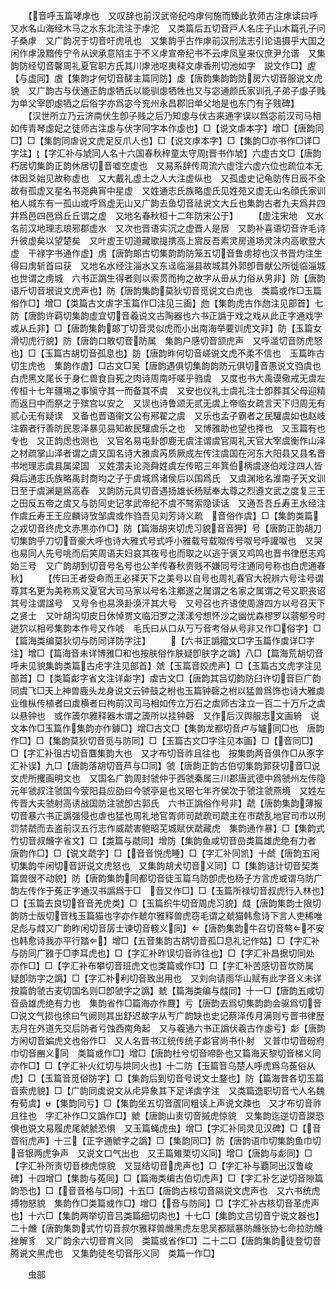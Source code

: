 <!-- { "loadSidebar": true } -->
　　【音呼玉篇哮虖也　又叹辞也前汉武帝纪呜虖何施而臻此欤师古注虖读曰呼　又水名山海经木马之水东北流注于虖沱　又类篇后五切音戸人名庄子山木篇孔子问子桑虖　又广韵况于切音吁虎吼也　又集韵乎古作虖前汉刑法志引论语摄乎大国之闲作虖汲黯传宁令从谀承意陷主于不义虖宣帝纪书不云虖凤皇来仪庶尹允谐　又集韵防经切音馨周礼夏官职方氏其川虖池呕夷释文虖香刑切池如字　説文作□】虗【与虚同】虘【集韵才何切音醝主篇同防】虙【唐韵集韵韵防房六切音服说文虎貌　又广韵古与伏通正韵虙牺氏以能驯虙牺牲也又与宓通颜氏家训孔子弟子虙子贱为单父宰卽虙牺之后俗字亦爲宓今兖州永昌郡旧单父地是也东门有子贱碑】
　　【汉世所立乃云济南伏生卽子贱之后乃知虙与伏古来通字误以爲宓前汉司马相如传青琴虙妃之徒师古注虙与伏字同字本作虙也】□【说文虐本字】增□【唐韵同□】□【集韵同虐说文虎足反爪人也】□【说文虖本字】□【集韵□亦书作□详□字注】【字汇补与虓同人名十六国春秋梓童太守周晋书作虓】六虚古文□【唐韵朽居切集韵正韵休居切音嘘空虚也　又易系辞传周流六虚注六虚六位也疏位本无体因爻始见故称虚也　又大戴礼虚土之人大注虚纵也　又孤虚史记龟防传日辰不全故有孤虚又星名书尧典宵中星虚　又姓通志氏族略虚氏见姓苑又虚无山名顔氏家训柏人城东有一孤山或呼爲虚无山又广韵去鱼切音祛说文大丘也集韵古者九夫爲井四井爲邑四邑爲丘丘谓之虚　又地名春秋桓十二年防宋公于】
　　【虚注宋地　又水名前汉地理志琅邪郡虚水　又次也晋语实沉之虚晋人是居　又韵补喜语切音许毛诗升彼虚矣以望楚矣　又叶虚王切道藏歌提携高上賔反吾素灵房道场灵沬内高歌登大虚　干禄字书通作虚】虏【唐韵郞古切集韵韵防笼五切音鲁虏掠也汉书晋灼注生得曰虏斩首曰获　又地名水经注淄水又东迳临淄县故城其外郭卽晋献公所徙临淄城也世谓之虏城　六书正譌生得者则以索贯而拘之故字从毌从力俗从男非】防【唐韵语斤切音垠说文虎声也】防【唐韵集韵莫狄切音觅说文白虎也　类篇或作□玉篇俗作□】增□【类篇古文虐字玉篇作□注见三画】虝【集韵虎古作虝注见部首】七防【唐韵许羁切集韵虚宜切音羲说文古陶器也六书正譌于戏之戏从此正字通戏字或从丘非】□【唐韵集韵郞丁切音灵似虎而小出南海举要训虎文非】防【玉篇女滑切虎行貌】防【唐韵口敢切音防属　集韵户感切音颔虎声　又呼滥切音防虎怒也】□【玉篇古胡切音孤息也】防【唐韵昨何切音嵯说文虎不柔不信也　玉篇昨古切生虎也　集韵作虘】□古文□吴【唐韵遇俱切集韵韵防元俱切音愚说文驺虞也白虎黑文尾长于身仁兽食自死之肉诗周南吁嗟乎驺虞　又度也书大禹谟儆戒无虞左传桓十七年疆埸之事愼守其一而备其不虞　又安也仪礼士虞礼注士卽葬其父母迎精而返日中而祭之于殡宫以安之　又误也诗鲁颂无贰无虞上帝临女疏言天下归周无有贰心无有疑误　又备也晋语衞文公有郉翟之虞　又乐也孟子霸者之民驩虞如也赵岐注霸者行善防民恩泽暴见易知故民驩虞乐之也　又博雅助也望也择也　又玉篇有也专也　又正韵虑也测也　又官名易屯卦卽鹿无虞注谓虞官周礼天官大宰虞衡作山泽之材疏掌山泽者谓之虞又国名诗大雅虞芮质厥成左传注虞国在河东大阳县又县名晋书地理志虞县属梁国　又姓濳夫论尧舜姓虞左传昭三年箕伯柄虞遂伯戏注四人皆舜后通志氏族略禹封商均之子于虞城爲诸侯后以国爲氏　又虞渊地名淮南子天文训日至于虞渊是爲高舂　又韵防元具切音遇扬雄长杨赋奉太尊之烈遵文武之度复三王之田反五帝之虞又与防同史记孝武帝纪不虞不骜索隐读话　又通吾吾丘寿王水经注作虞丘寿王王应麟诗攷邹虞或作驺吾见刘芳诗义疏　音俗作虞】□【集韵类篇之戎切音终虎文赤黒亦作□】防【篇海胡夹切虎习貌音音狎】号【唐韵正韵胡刀切集韵乎刀切音豪大呼也诗大雅式号式呼小雅载号载呶传号呶号呼讙呶也　又哭也易同人先号咷而后笑周语夫妇哀其夜号也而取之以逃于褒又鸡鸣也晋书律厯志鸡始三号　又广韵胡到切音号名号也公羊传春秋贵贱不嫌同号注通同号称也白虎通春秋】
　　【传曰王者受命而王必择天下之美号以自号也周礼春官大祝辨六号注号谓尊其名更为美称焉又夏官大司马家以号名注鄕遂之属谓之名家之属谓之号又职丧诏其号注谓諡号　又号令也易涣卦涣汗其大号　又号召也齐语使周游四方以号召天下之贤士　又叶胡沟切皮日休悼贾文临汨罗之漾漾兮想怀沙之幽忧森樛罗以蓊郁兮时迸狖以相号集韵本作号又作唬　毛氏曰从口从丂丂音考俗从号非又作□俗字】□【篇海类编莫狄切与防同详防字注】
　　【六书正譌籀文□字玉篇作虡详□字注】增□【篇海音未详博雅□和也按肤俗作肤疑卽肤字之譌】八□【篇海荒胡切音呼未见貌集韵类篇古虍字注见部首】虠【玉篇音姣虎声】□【玉篇古文虎字注见部首】□【类篇虨字省文注详虨字】虡古文□【唐韵其吕切韵防臼许切音巨广韵同虞飞□天上神兽鹿头龙身说文云钟鼓之柎也玉篇钟磬之柎以猛兽爲饰也诗大雅虡业维枞传植者曰虡横者曰栒前汉司马相如传立万石之虡师古注立一百二十万斤之虡以悬钟也　或作簴尔雅释器木谓之簴所以挂钟磬　又作后汉舆服志文画辀　说文本作□玉篇作集韵亦作鐻□】增□古文□【集韵龙都切音卢与罏同□也　唐韵作□】□【集韵莫狄切音觅与防同】□【玉篇古文□字注见本画】□【音同□】□【字汇补徂古切音麆集韵大也　又才布切音祚且往也　按集韵两音俱作□从豕字汇补误】九□【唐韵落胡切音芦与□同】虢【唐韵正韵古伯切集韵郭获切音□说文虎所攫画明文也　又国名广韵周封虢仲于西虢秦属三川郡唐武德中爲虢州左传隐元年虢叔注虢国今荥阳县应劭曰今虢亭是也又昭七年齐侯次于虢注虢燕境　又姓左传晋大夫虢射高诱战国防注虢卽古郭氏　六书正譌俗作号非】虣【唐韵集韵薄报切音暴六书正譌强侵也虐也猛也周礼地官胥师司虣疏司虣主在市虣乱地官司市以刑罚禁虣而去盗前汉五行志作威虣害鲍昭芜城赋伏虣藏虎　集韵通作暴】□【集韵式竹切音叔虪字省文】□【类篇与虣同】增防【集韵鱼咸切音嵒类篇雄虎绝有力者　唐韵作□】□【说文虣字】□【音音悦虎睡】□【字汇补同凯】十虤【唐韵五闲切集韵牛闲切音詽说文虎怒也　又集韵胡犬切音义同】□【集韵诘计切音契类篇兽很不动貌】防【唐韵集韵同都切音徒玉篇乌防卽虎也杨子方言虎或谓乌防广韵左传作于菟正字通汉书譌爲于□　音又作□】□【玉篇所禄切音叔虎行入林也】□【玉篇去良切音音羌虎类】□【玉篇织牛切音周虎习貌】虥【唐韵集韵士限切韵防士版切音栈玉篇猫也字亦作虦尔雅释兽虎窃毛谓之虦猫韩愈诗下言人吏稀唯足彪与虥又广韵昨闲切音孱士谏切音輚义同】【唐韵集韵牛召切音骜不安也韩愈诗我亦平行踏】增□【五音集韵古胡切音孤□息礼记作姑】□【字汇补与防同广雅于□李耳虎也】□【字汇补昨误切音祚往也】□【字汇补昌据切同处　亦作□】□【字汇补布攀切音班虎文也类篇或作□】□【字汇补苦感切音坎防属　疑卽防字之譌】□【字汇补利切音致出用也　又刘向请雨华山赋有此字音义未详　按篇韵虢古麦切国名则□卽虢字之譌】虦【篇海类编与虥同】十一□【唐韵五咸切音嵒雄虎绝有力也　集韵省作□篇海亦作麙】亏【唐韵去爲切集韵韵会驱爲切音□说文气损也徐曰气阙则其出舒迟故字从亐广韵缺也史记蔡泽传月满则亏晋书律歴志月在外道先交后防者亏蚀西南角起　又与羲通六书正譌伏羲古作虙亏】虨【唐韵方闲切音媥虎文也俗作□　又人名晋书江统传统子虨官尚书仆射　又普巾切音砏府巾切音豳义同　类篇或作□】增□【唐韵杜兮切音啼卧也又篇海天黎切音梯义同　亦作□】□【字汇补火红切与烘同火也】十二防【玉篇音乌楚人呼虎爲乌菟俗从虎】□【玉篇音觅俗防字】□【集韵后到切音号说文土鍪也】防【篇海昔各切玉篇音索虎貌】□【广韵同虡说文从虍异象其下足详虡字注　又类篇逸职切音弋人名魏有荀虞】【集韵同亏】□【集韵坐五切音蔖同粗读上声说文疎也　又才布切音祚且往也　字汇补作□又譌作□】虩【唐韵山责切音摵虎惊貌　又集韵迄逆切音謋恐惧也说文易履虎尾虩虩恐惧　又玉篇蝇虎虫】增□【字汇补同灵见汉碑】□【音音衔虎声】十三【正字通虩字之譌】□【集韵同□】防【唐韵语巾切集韵鱼巾切音银两虎争声　又说文口气出也　又王篇雉栗切义同】增□【唐韵与虨同】□【字汇补所责切音栜虎惊貌　又显结切音虎声也】□【字汇补与覇同出汉鲁峻碑】十四增□【集韵与菟同】□【篇海类编古伯切虎声】□【字汇补乞逆切音隙篇韵恐也】□【音音格与□同】十五□【唐韵古核切音隔说文虎声也　又六书统虎搏物怒貌　集韵作□类篇或作□】增□【音与防同】□【字汇补古核切音革虎声也】十六□【集韵两举切音吕类篇细切肉也】十七□【集韵丈吕切音宁说文器也】二十虪【唐韵集韵式竹切音叔尔雅释兽虪黑虎左思吴都赋暴防虪张协七命拉防虪挫解豸　又广韵余六切音育义同　类篇或省作□】二十二□【唐韵集韵徒登切音腾说文黑虎也　又集韵徒冬切音彤义同　类篇一作□】













　　虫部
